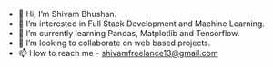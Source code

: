 - 👋 Hi, I’m Shivam Bhushan.
- 👀 I’m interested in Full Stack Development and Machine Learning.
- 🌱 I’m currently learning Pandas, Matplotlib and Tensorflow.
- 💞️ I’m looking to collaborate on web based projects.
- 📫 How to reach me - shivamfreelance13@gmail.com

<!---
shivam-bhushan/shivam-bhushan is a ✨ special ✨ repository because its `README.md` (this file) appears on your GitHub profile.
You can click the Preview link to take a look at your changes.
--->
